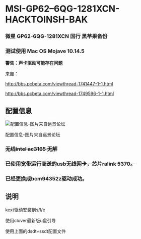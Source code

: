 # MSI-GP62–6QG-1281XCN-HACKTOINSH-BAK
### 微星 GP62-6QG-1281XCN 国行 黑苹果备份
### 测试使用 Mac OS Mojave 10.14.5 


**警告：声卡驱动可能存在问题** 


来自：

http://bbs.pcbeta.com/viewthread-1741447-1-1.html

http://bbs.pcbeta.com/viewthread-1749596-1-1.html

## 配置信息
![配置信息-图片来自远景论坛](http://bbs.pcbeta.com/data/attachment/forum/201705/19/224653m8qjhbj77qyf88ke.png)

配置信息-图片来自远景论坛

### ~~无线intel ac3165 无解~~
### ~~已使用宽带运行商送的usb无线网卡，芯片ralink 5370。~~
### 已经更换成bcm94352z驱动成功。

## 说明
kext驱动安装到s/l/e

使用clover最新版u盘引导

使用上面的dsdt+ssdt配置文件




